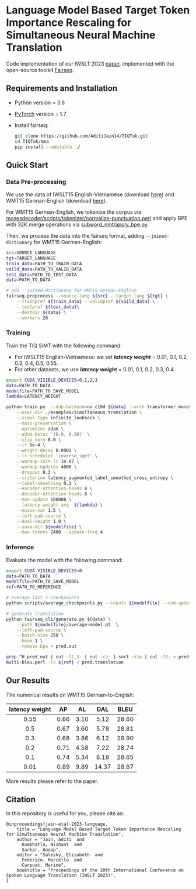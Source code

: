 # Language Model Based Target Token Importance Rescaling for Simultaneous Neural Machine Translation
Code implementation of our IWSLT 2023 [paper](https://aclanthology.org/2023.iwslt-1.32/), implemented with the open-source toolkit [Fairseq](https://github.com/pytorch/fairseq).



## Requirements and Installation

- Python version = 3.6

- [PyTorch](http://pytorch.org/) version = 1.7

- Install fairseq:

  ```bash
  git clone https://github.com/AditiJain14/TIQTok.git
  cd TIQTok/mma
  pip install --editable ./
  ```



## Quick Start

### Data Pre-processing

We use the data of IWSLT15 English-Vietnamese (download [here](https://nlp.stanford.edu/projects/nmt/)) and WMT15 German-English (download [here](https://www.statmt.org/wmt15/)).

For WMT15 German-English, we tokenize the corpus via [mosesdecoder/scripts/tokenizer/normalize-punctuation.perl](https://github.com/moses-smt/mosesdecoder) and apply BPE with 32K merge operations via [subword_nmt/apply_bpe.py](https://github.com/rsennrich/subword-nmt).

Then, we process the data into the fairseq format, adding `--joined-dictionary` for WMT15 German-English:

```bash
src=SOURCE_LANGUAGE
tgt=TARGET_LANGUAGE
train_data=PATH_TO_TRAIN_DATA
vaild_data=PATH_TO_VALID_DATA
test_data=PATH_TO_TEST_DATA
data=PATH_TO_DATA

# add --joined-dictionary for WMT15 German-English
fairseq-preprocess --source-lang ${src} --target-lang ${tgt} \
    --trainpref ${train_data} --validpref ${vaild_data} \
    --testpref ${test_data}\
    --destdir ${data} \
    --workers 20
```

### Training

Train the TIQ SiMT with the following command:

- For IWSLT15 English-Vietnamese: we set ***latency weight*** = 0.01, 0.1, 0.2, 0.3, 0.4, 0.5, 0.55.
- For other datasets, we use ***latency weight*** = 0.01, 0.1, 0.2, 0.3, 0.4.

```bash
export CUDA_VISIBLE_DEVICES=0,1,2,3
data=PATH_TO_DATA
modelfile=PATH_TO_SAVE_MODEL
lambda=LATENCY_WEIGHT

python train.py  --ddp-backend=no_c10d ${data} --arch transformer_monotonic_iwslt_de_en --share-all-embeddings \
    --user-dir ./examples/simultaneous_translation \
    --simul-type infinite_lookback \
    --mass-preservation \
    --optimizer adam \
    --adam-betas '(0.9, 0.98)' \
    --clip-norm 0.0 \
    --lr 5e-4 \
    --weight-decay 0.0001 \
    --lr-scheduler 'inverse_sqrt' \
    --warmup-init-lr 1e-07 \
    --warmup-updates 4000 \
    --dropout 0.3 \
    --criterion latency_augmented_label_smoothed_cross_entropy \
    --label-smoothing 0.1 \
    --encoder-attention-heads 8 \
    --decoder-attention-heads 8 \
    --max-update 180000 \
    --latency-weight-avg  ${lambda} \
    --noise-var 1.5 \
    --left-pad-source \
    --dual-weight 1.0 \
    --save-dir ${modelfile} \
    --max-tokens 2400 --update-freq 4
```

### Inference

Evaluate the model with the following command:

```bash
export CUDA_VISIBLE_DEVICES=0
data=PATH_TO_DATA
modelfile=PATH_TO_SAVE_MODEL
ref=PATH_TO_REFERENCE

# average last 5 checkpoints
python scripts/average_checkpoints.py --inputs ${modelfile} --num-update-checkpoints 5 --output ${modelfile}/average-model.pt 

# generate translation
python fairseq_cli/generate.py ${data} \
    --path ${modelfile}/average-model.pt  \
    --left-pad-source \
    --batch-size 250 \
    --beam 1 \
    --remove-bpe > pred.out

grep ^H pred.out | cut -f1,3- | cut -c3- | sort -k1n | cut -f2- > pred.translation
multi-bleu.perl -lc ${ref} < pred.translation
```



## Our Results

The numerical results on WMT15 German-to-English:

| **latency weight** | **AP** | **AL** | **DAL** | **BLEU** |
| :----------------: | :----: | :----: | :-----: | :------: |
|        0.55        |  0.66  |  3.10  |  5.12   |  28.60   |
|        0.5         |  0.67  |  3.60  |  5.78   |  28.81   |
|        0.3         |  0.68  |  3.86  |  6.12   |  28.90   |
|        0.2         |  0.71  |  4.58  |  7.22   |  28.74   |
|        0.1         |  0.74  |  5.34  |  8.18   |  28.65   |
|        0.01        |  0.89  |  9.89  |  14.37  |  28.67   |

More results please refer to the paper.



## Citation

In this repository is useful for you, please cite as:

```
@inproceedings{jain-etal-2023-language,
    title = "Language Model Based Target Token Importance Rescaling for Simultaneous Neural Machine Translation",
    author = "Jain, Aditi  and
      Kambhatla, Nishant  and
      Sarkar, Anoop",
    editor = "Salesky, Elizabeth  and
      Federico, Marcello  and
      Carpuat, Marine",
    booktitle = "Proceedings of the 20th International Conference on Spoken Language Translation (IWSLT 2023)",
}

```
